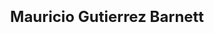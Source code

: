 ---
layout: page
title: <font size = 5> Mauricio Gutierrez Barnett </font>
description: 2018, ASU
img: assets/img/members/mauricio.jpg
importance: 8
category: Master Student Alumni
---